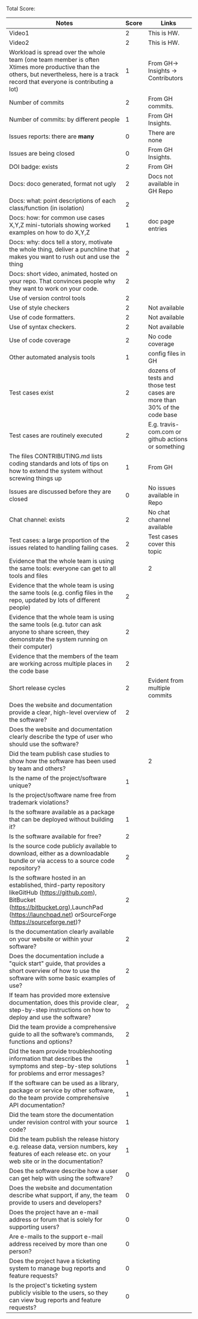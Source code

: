 Total Score:

| Notes                                                                                                                                                                                                          | Score | Links                                                                   |
| -------------------------------------------------------------------------------------------------------------------------------------------------------------------------------------------------------------- | ----- | ----------------------------------------------------------------------- |
| Video1                                                                                                                                                                                                         | 2     | This is HW.                                                             |
| Video2                                                                                                                                                                                                         | 2     | This is HW.                                                             |
| Workload is spread over the whole team (one team member is often Xtimes more productive than the others, but nevertheless, here is a track record that everyone is contributing a lot)                         |    1   | From GH-> Insights -> Contributors                                      |
| Number of commits                                                                                                                                                                                              |   2    | From GH commits.                                                        |
| Number of commits: by different people                                                                                                                                                                         |    1   | From GH Insights.                                                       |
| Issues reports: there are **many**                                                                                                                                                                             |     0  | There are none                                                          |
| Issues are being closed                                                                                                                                                                                        |    0   | From GH Insights.                                                       | 
| DOI badge: exists                                                                                                                                                                                              |    2   | From GH                                                                 |
| Docs: doco generated, format not ugly                                                                                                                                                                          |     2 | Docs not available in GH Repo                                           |
| Docs: what: point descriptions of each class/function (in isolation)                                                                                                                                           |   2    |
| Docs: how: for common use cases X,Y,Z mini-tutorials showing worked examples on how to do X,Y,Z                                                                                                                |    1   | doc page entries                                                        |
| Docs: why: docs tell a story, motivate the whole thing, deliver a punchline that makes you want to rush out and use the thing                                                                                  |      2 |
| Docs: short video, animated, hosted on your repo. That convinces people why they want to work on your code.                                                                                                    |     2  |
| Use of version control tools                                                                                                                                                                                   |     2  |
| Use of style checkers                                                                                                                                                                                          |    2   | Not available                                                           |
| Use of code formatters.                                                                                                                                                                                        |    2   | Not available                                                           |
| Use of syntax checkers.                                                                                                                                                                                        |    2  | Not available                                                           |
| Use of code coverage                                                                                                                                                                                           |   2    | No code coverage                                                        |
| Other automated analysis tools                                                                                                                                                                                 |     1  | config files in GH                                                      |
| Test cases exist                                                                                                                                                                                               |     2 | dozens of tests and those test cases are more than 30% of the code base |
| Test cases are routinely executed                                                                                                                                                                              |     2  | E.g. travis-com.com or github actions or something                      |
| The files CONTRIBUTING.md lists coding standards and lots of tips on how to extend the system without screwing things up                                                                                       |    1   | From GH                                                                 |
| Issues are discussed before they are closed                                                                                                                                                                    |    0   | No issues available in Repo                                             |
| Chat channel: exists                                                                                                                                                                                           |     2  | No chat channel available                                               |
| Test cases: a large proportion of the issues related to handling failing cases.                                                                                                                                |      2 | Test cases cover this topic                                             |
| Evidence that the whole team is using the same tools: everyone can get to all tools and files                                                                                                                  |       |2
| Evidence that the whole team is using the same tools (e.g. config files in the repo, updated by lots of different people)                                                                                      |     2  |
| Evidence that the whole team is using the same tools (e.g. tutor can ask anyone to share screen, they demonstrate the system running on their computer)                                                        |    2   |
| Evidence that the members of the team are working across multiple places in the code base                                                                                                                      |      2 |
| Short release cycles                                                                                                                                                                                           |    2   | Evident from multiple commits                                           |
| Does the website and documentation provide a clear, high-level overview of the software?                                                                                                                       |    2   |
| Does the website and documentation clearly describe the type of user who should use the software?                                                                                                              |       |
| Did the team publish case studies to show how the software has been used by team and others?                                                                                                                   |       |2
| Is the name of the project/software unique?                                                                                                                                                                    |    1   |
| Is the project/software name free from trademark violations?                                                                                                                                                   |       |
| Is the software available as a package that can be deployed without building it?                                                                                                                               | 1      |
| Is the software available for free?                                                                                                                                                                            |      2 |
| Is the source code publicly available to download, either as a downloadable bundle or via access to a source code repository?                                                                                  |      2 |
| Is the software hosted in an established, third-party repository likeGitHub (https://github.com), BitBucket (https://bitbucket.org),LaunchPad (https://launchpad.net) orSourceForge (https://sourceforge.net)? |   2    |
| Is the documentation clearly available on your website or within your software?                                                                                                                                |     2  |
| Does the documentation include a "quick start" guide, that provides a short overview of how to use the software with some basic examples of use?                                                               |    2   |
| If team has provided more extensive documentation, does this provide clear, step-by-step instructions on how to deploy and use the software?                                                                   |   2    |
| Did the team provide a comprehensive guide to all the software’s commands, functions and options?                                                                                                              | 2      |
| Did the team provide troubleshooting information that describes the symptoms and step-by-step solutions for problems and error messages?                                                                       |      1 |
| If the software can be used as a library, package or service by other software, do the team provide comprehensive API documentation?                                                                           |      1 |
| Did the team store the documentation under revision control with your source code?                                                                                                                             |  1     |
| Did the team publish the release history e.g. release data, version numbers, key features of each release etc. on your web site or in the documentation?                                                       |    1   |
| Does the software describe how a user can get help with using the software?                                                                                                                                    |   0    |
| Does the website and documentation describe what support, if any, the team provide to users and developers?                                                                                                    |     0  |
| Does the project have an e-mail address or forum that is solely for supporting users?                                                                                                                          |    0   |
| Are e-mails to the support e-mail address received by more than one person?                                                                                                                                    |   0    |
| Does the project have a ticketing system to manage bug reports and feature requests?                                                                                                                           |     0  |
| Is the project's ticketing system publicly visible to the users, so they can view bug reports and feature requests?                                                                                            |   0    |
